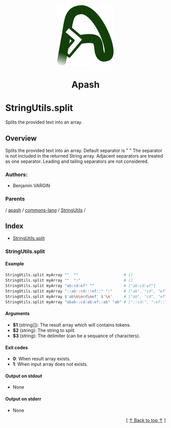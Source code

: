
<div align='center' id='apash-top'>
  <a href='https://github.com/hastec-fr/apash'>
    <img alt='apash-logo' src='../../../../../../../assets/apash-logo.svg'/>
  </a>

  # Apash
</div>

# StringUtils.split

Splits the provided text into an array.

## Overview

Splits the provided text into an array. Default separator is " "
The separator is not included in the returned String array.
Adjacent separators are treated as one separator. Leading and tailing separators
are not considered.

### Authors:
* Benjamin VARGIN

### Parents
<!-- apash.parentBegin -->
[](../../../../.md) / [apash](../../../apash.md) / [commons-lang](../../commons-lang.md) / [StringUtils](../StringUtils.md) / 
<!-- apash.parentEnd -->

## Index

* [StringUtils.split](#stringutilssplit)

### StringUtils.split

#### Example

```bash
StringUtils.split myArray ""  ""                    # []
StringUtils.split myArray ""  ":"                   # []
StringUtils.split myArray "ab:cd:ef" ""             # ["ab:cd:ef"]
StringUtils.split myArray "::ab::cd:::ef::" ":"     # ["ab", "cd", "ef"]
StringUtils.split myArray $'ab\n\ncd\nef' $'\n'     # ["ab", "cd", "ef"]
StringUtils.split myArray "abab::cd:ab:ef::ab" "ab" # ["::cd:", ":ef::"]
```

#### Arguments

* **$1** (string[]): The result array which will contains tokens.
* **$2** (string): The string to split.
* **$3** (string): The delimiter (can be a sequance of characters).

#### Exit codes

* **0**: When result array exists.
* **1**: When input array does not exists.

#### Output on stdout

* None

#### Output on stderr

* None


  <div align='right'>[ <a href='#apash-top'>↑ Back to top ↑</a> ]</div>


